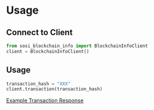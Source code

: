 # Usage


## Connect to Client

```python
from sosi_blockchain_info import BlockchainInfoClient
client = BlockchainInfoClient()
```

## Usage

```python
transaction_hash = "XXX"
client.transaction(transaction_hash)
```

[Example Transaction Response](responses/transaction.md)
